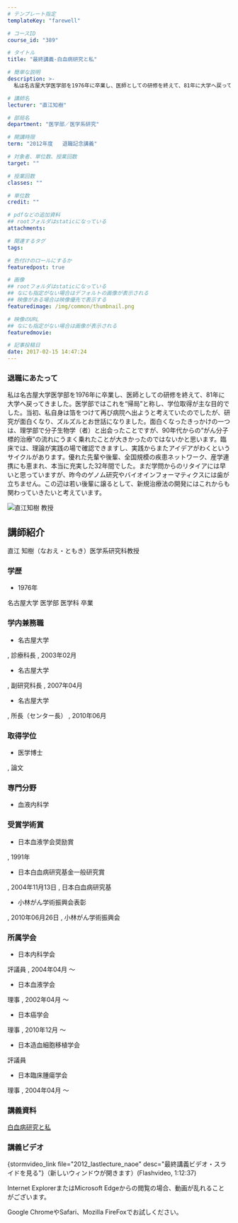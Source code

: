 ```yaml
---
# テンプレート指定
templateKey: "farewell"

# コースID
course_id: "389"

# タイトル
title: "最終講義-白血病研究と私"

# 簡単な説明
description: >-
  私は名古屋大学医学部を1976年に卒業し、医師としての研修を終えて、81年に大学へ戻ってきました。医学部ではこれを“帰局”と称し、学位取得が主な目的でした。当初、私自身は箔をつけて再び病院へ出よう...

# 講師名
lecturer: "直江知樹"

# 部局名
department: "医学部／医学系研究"

# 開講時限
term: "2012年度	退職記念講義"

# 対象者、単位数、授業回数
target: ""

# 授業回数
classes: ""

# 単位数
credit: ""

# pdfなどの追加資料
## rootフォルダはstaticになっている
attachments: 

# 関連するタグ
tags:

# 色付けのロールにするか
featuredpost: true

# 画像
## rootフォルダはstaticになっている
## なにも指定がない場合はデフォルトの画像が表示される
## 映像がある場合は映像優先で表示する
featuredimage: /img/common/thumbnail.png

# 映像のURL
## なにも指定がない場合は画像が表示される
featuredmovie: 

# 記事投稿日
date: 2017-02-15 14:47:24
---
```


### 退職にあたって

私は名古屋大学医学部を1976年に卒業し、医師としての研修を終えて、81年に大学へ戻ってきました。医学部ではこれを“帰局”と称し、学位取得が主な目的でした。当初、私自身は箔をつけて再び病院へ出ようと考えていたのでしたが、研究が面白くなり、ズルズルとお世話になりました。面白くなったきっかけの一つは、理学部で分子生物学（者）と出会ったことですが、90年代からの“がん分子標的治療”の流れにうまく乗れたことが大きかったのではないかと思います。臨床では、理論が実践の場で確認できますし、実践からまたアイデアがわくというサイクルがあります。優れた先輩や後輩、全国規模の疾患ネットワーク、産学連携にも恵まれ、本当に充実した32年間でした。まだ学問からのリタイアには早いと思っていますが、昨今のゲノム研究やバイオインフォーマティクスには歯が立ちません。この辺は若い後輩に譲るとして、新規治療法の開発にはこれからも関わっていきたいと考えています。

![直江知樹 教授](/files/389/s_H24naoe_facephoto.resize.jpg) 

## 講師紹介

直江 知樹（なおえ・ともき）医学系研究科教授

### 学歴

* 1976年

名古屋大学 医学部 医学科 卒業

### 学内兼務職

* 名古屋大学

, 診療科長 , 2003年02月

* 名古屋大学

, 副研究科長 , 2007年04月

* 名古屋大学

, 所長（センター長） , 2010年06月

### 取得学位

* 医学博士

, 論文

### 専門分野

* 血液内科学

### 受賞学術賞

* 日本血液学会奨励賞

, 1991年

* 日本白血病研究基金一般研究賞

, 2004年11月13日 , 日本白血病研究基

* 小林がん学術振興会表彰

, 2010年06月26日 , 小林がん学術振興会

### 所属学会

* 日本内科学会

評議員 , 2004年04月 〜

* 日本血液学会

理事 , 2002年04月 〜

* 日本癌学会

理事 , 2010年12月 〜

* 日本造血細胞移植学会

評議員

* 日本臨床腫瘍学会

理事 , 2004年04月 〜

### 講義資料

[白血病研究と私](/files/389/H24naoeLL_materials_af.pdf) 

### 講義ビデオ

{stormvideo_link file="2012_lastlecture_naoe" desc="最終講義ビデオ・スライドを見る"}（新しいウィンドウが開きます）(Flashvideo, 1:12:37)

Internet ExplorerまたはMicrosoft Edgeからの閲覧の場合、動画が乱れることがございます。

Google ChromeやSafari、Mozilla FireFoxでお試しください。